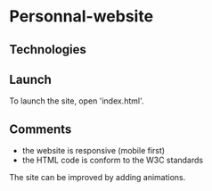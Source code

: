 # Personnal-website


## Technologies


## Launch
To launch the site, open 'index.html'.

## Comments
* the website is responsive (mobile first)
* the HTML code is conform to the W3C standards

The site can be improved by adding animations.
